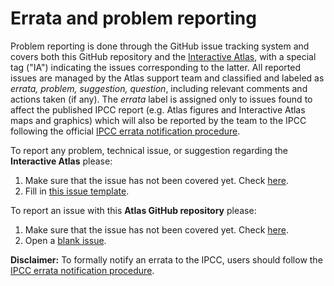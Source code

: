 

# Errata and problem reporting

Problem reporting is done through the GitHub issue tracking system and covers both this GitHub repository and the [Interactive Atlas](http://interactive-atlas.ipcc.ch), with a special tag ("IA") indicating the issues corresponding to the latter. All reported issues are managed by the Atlas support team and classified and labeled as *errata, problem, suggestion, question*, including relevant comments and actions taken (if any). The *errata* label is assigned only to issues found to affect the published IPCC report (e.g. Atlas figures and Interactive Atlas maps and graphics) which will also be reported by the team to the IPCC following the official [IPCC errata notification procedure](https://www.ipcc.ch/report/ar6/wg1/#errata). 

To report any problem, technical issue, or suggestion regarding the **Interactive Atlas** please:
 1. Make sure that the issue has not been covered yet. Check [here](https://github.com/IPCC-WG1/Atlas/issues?q=label%3AIA).
 2. Fill in [this issue template](https://github.com/IPCC-WG1/Atlas/issues/new?labels=IA&template=interactive-atlas-report.md).

To report an issue with this **Atlas GitHub repository** please:
 1. Make sure that the issue has not been covered yet. Check [here](https://github.com/IPCC-WG1/Atlas/issues?q=-label%3AIA+-label%3Areview).
 2. Open a [blank issue](https://github.com/IPCC-WG1/Atlas/issues/new).

**Disclaimer:** To formally notify an errata to the IPCC, users should follow the [IPCC errata notification procedure](https://www.ipcc.ch/report/ar6/wg1/#errata). 
